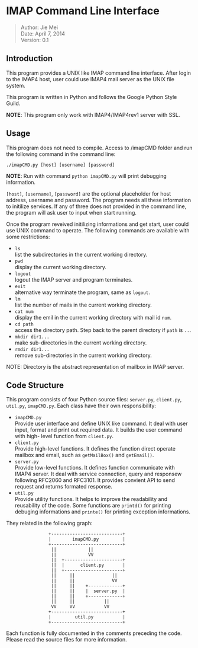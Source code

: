 IMAP Command Line Interface
===========================

>Author:  Jie Mei  
>Date:    April 7, 2014  
>Version: 0.1  

Introduction
------------
This program provides a UNIX like IMAP command line interface. After login to
the IMAP4 host, user could use IMAP4 mail server as the UNIX file system.

This program is written in Python and follows the Google Python Style Guild.

__NOTE__: This program only work with IMAP4/IMAP4rev1 server with SSL.

Usage
-----
This program does not need to compile. Access to /imapCMD folder and run the
following command in the command line:

```
./imapCMD.py [host] [username] [password]
```

__NOTE__: Run with command `python imapCMD.py` will print debugging information.

`[host]`, `[username]`, `[password]` are the optional placeholder for host
address, username and password. The program needs all these information to
initilize services. If any of three does not provided in the command line, the
program will ask user to input when start running.
 
Once the program reveived initilizing informations and get start, user could
use UNIX command to operate. The following commands are available with some
restrictions:

* `ls`  
    list the subdirectories in the current working directory.
* `pwd`  
    display the current working directory.
* `logout`  
    logout the IMAP server and program terminates.
* `exit`  
    alternative way terminate the program, same as `logout`.
* `lm`  
    list the number of mails in the current working directory.
* `cat num`  
    display the emil in the current working directory with mail id `num`.
* `cd path`  
    access the directory path. Step back to the parent directory if `path` is
    `..`.
* `mkdir dir1...`  
    make sub-directories in the current working directory.
* `rmdir dir1...`  
    remove sub-directories in the current working directory.

NOTE: Directory is the abstract representation of mailbox in IMAP server.

Code Structure
--------------
This program consists of four Python source files: `server.py`, `client.py`,
`util.py`, `imapCMD.py`. Each class have their own responsibility:

* `imapCMD.py`  
    Provide user interface and define UNIX like command. It deal with user input,
    format and print out required data. It builds the user command with high-
    level function from `client.py`.
* `client.py`  
    Provide high-level functions. It defines the function direct operate
    mailbox and email, such as `getMailBox()` and `getEmail()`.
* `server.py`  
    Provide low-level functions. It defines function communicate with IMAP4
    server. It deal with service connection, query and responsew following
    RFC2060 and RFC3101. It provides convient API to send request and returns
    formated response.
* `util.py`  
    Provide utility functions. It helps to improve the readability and
    reusability of the code. Some functions are `printd()` for printing debuging
    informations and `printe()` for printing exception informations.

They related in the following graph:

                    +---------------------------+
                    |        imapCMD.py         |
                    +---------------------------+
                     ||            ||
                     ||            VV
                     ||  +----------------------+
                     ||  |      client.py       |
                     ||  +----------------------+
                     ||     ||              ||
                     ||     ||              VV
                     ||     ||    +-------------+
                     ||     ||    |  server.py  |
                     ||     ||    +-------------+
                     ||     ||           ||
                     VV     VV           VV
                    +---------------------------+
                    |         util.py           |
                    +---------------------------+

 Each function is fully documented in the comments preceding the code.  Please
 read the source files for more information.
